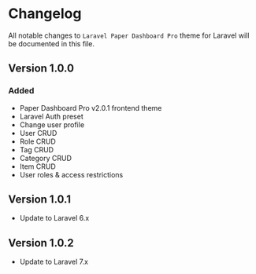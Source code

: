 # Changelog

All notable changes to `Laravel Paper Dashboard Pro` theme for Laravel will be documented in this file.

## Version 1.0.0

### Added
- Paper Dashboard Pro v2.0.1 frontend theme
- Laravel Auth preset
- Change user profile
- User CRUD
- Role CRUD
- Tag CRUD
- Category CRUD
- Item CRUD
- User roles & access restrictions

## Version 1.0.1

- Update to Laravel 6.x

## Version 1.0.2

- Update to Laravel 7.x
